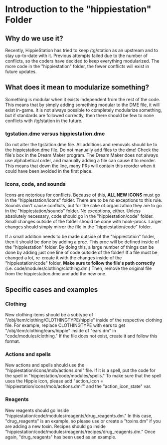 # Introduction to the "hippiestation" Folder

## Why do we use it?

Recently, HippieStation has tried to keep /tg/station as an upstream and to stay up-to-date with it. Previous attempts failed due to the number of conflicts, so the coders have decided to keep everything modularized. The more code in the "hippiestation" folder, the fewer conflicts will exist in future updates.

## What does it mean to modularize something?

Something is modular when it exists independent from the rest of the code. This means that by simply adding something modular to the DME file, it will exist in-game. It is not always possible to completely modularize something, but if standards are followed correctly, then there should be few to none conflicts with /tg/station in the future.

### tgstation.dme versus hippiestation.dme

Do not alter the tgstation.dme file. All additions and removals should be to the hippiestation.dme file. Do not manually add files to the dme! Check the file's box in the Dream Maker program. The Dream Maker does not always use alphabetical order, and manually adding a file can cause it to reorder. This means that down the line, many PRs will contain this reorder when it could have been avoided in the first place.

### Icons, code, and sounds

Icons are notorious for conflicts. Because of this, **ALL NEW ICONS** must go in the "hippiestation/icons" folder. There are to be no exceptions to this rule. Sounds don't cause conflicts, but for the sake of organization they are to go in the "hippiestation/sounds" folder. No exceptions, either. Unless absolutely necessary, code should go in the "hippiestation/code" folder. Small changes outside of the folder should be done with hook-procs. Larger changes should simply mirror the file in the "hippiestation/code" folder.



If a small addition needs to be made outside of the "hippiestation" folder, then it should be done by adding a proc. This proc will be defined inside of the "hippiestation" folder. By doing this, a large number of things can be done by adding just one line of code outside of the folder! If a file must be changed a lot, re-create it with the changes inside of the "hippiestation/code" folder. **Make sure to follow the file's path correctly** (i.e. code/modules/clothing/clothing.dm.) Then, remove the original file from the hippiestation.dme and add the new one.

## Specific cases and examples

### Clothing

New clothing items should be a subtype of "/obj/item/clothing/CLOTHINGTYPE/hippie" inside of the respective clothing file. For example, replace CLOTHINGTYPE with ears to get "/obj/item/clothing/ears/hippie" inside of "ears.dm" in "code/modules/clothing." If the file does not exist, create it and follow this format.

### Actions and spells

New actions and spells should use the "hippiestation/icons/mob/actions.dmi" file. If it is a spell, put the code for the spell in "hippiestation/code/modules/spells." To make sure that the spell uses the Hippie icon, please add "action_icon = 'hippiestation/icons/mob/actions.dmi'" and the "action_icon_state" var.

### Reagents

New reagents should go inside "hippiestation/code/modules/reagents/drug_reagents.dm." In this case, "drug_reagents" is an example, so please use or create a "toxins.dm" if you are adding a new toxin. Recipes should go inside "hippiestation/code/modules/reagents/recipes/drug_reagents.dm." Once again, "drug_reagents" has been used as an example.